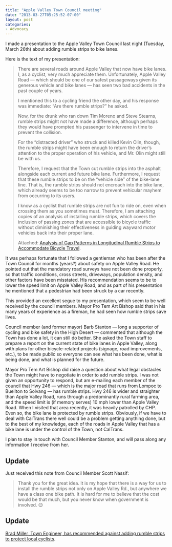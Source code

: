 ```yaml
---
title: "Apple Valley Town Council meeting"
date: "2013-03-27T05:25:52-07:00"
layout: post
categories:
- Advocacy
---
```


I made a presentation to the Apple Valley Town Council last night (Tuesday, March 26th) about adding rumble strips to bike lanes.  
  
Here is the text of my presentation:

> There are several roads around Apple Valley that now have bike lanes. I, as a cyclist, very much appreciate them. Unfortunately, Apple Valley Road — which should be one of our safest passageways given its generous vehicle and bike lanes — has seen two bad accidents in the past couple of years.
> 
> I mentioned this to a cycling friend the other day, and his response was immediate: “Are there rumble strips?” he asked.
> 
> Now, for the drunk who ran down Tim Moreno and Steve Stearns, rumble strips might not have made a difference, although perhaps they would have prompted his passenger to intervene in time to prevent the collision.
> 
> For the “distracted driver” who struck and killed Kevin Olin, though, the rumble strips might have been enough to return the driver’s attention to the proper operation of his vehicle, and Mr. Olin might still be with us.
> 
> Therefore, I request that the Town cut rumble strips into the asphalt alongside each current and future bike lane. Furthermore, I request that these rumble strips to be on the “vehicle side” of the bike-lane line. That is, the rumble strips should not encroach into the bike lane, which already seems to be too narrow to prevent vehicular mayhem from occurring to its users.
> 
> I know as a cyclist that rumble strips are not fun to ride on, even when crossing them as you sometimes must. Therefore, I am attaching copies of an analysis of installing rumble strips, which covers the inclusion of passing zones that are accessible to bicycle traffic without diminishing their effectiveness in guiding wayward motor vehicles back into their proper lane.
> 
> Attached: [Analysis of Gap Patterns in Longitudinal Rumble Strips to Accommodate Bicycle Travel](https://www.richardcmoeur.com/docs/rumblgap.pdf).

It was perhaps fortunate that I followed a gentleman who has been after the Town Council for months (years?) about safety on Apple Valley Road. He pointed out that the mandatory road surveys have not been done properly, so that traffic conditions, cross streets, driveways, population density, and other factors have been misstated. His recommendation seems to be to lower the speed limit on Apple Valley Road, and as part of his presentation he mentioned that a pedestrian had been struck by a car recently.

This provided an excellent segue to my presentation, which seem to be well received by the council members. Mayor Pro Tem Art Bishop said that in his many years of experience as a fireman, he had seen how rumble strips save lives.

Council member (and former mayor) Barb Stanton — long a supporter of cycling and bike safety in the High Desert — commented that although the Town has done a lot, it can still do better. She asked the Town staff to prepare a report on the current state of bike lanes in Apple Valley, along with plans for other bicycle-related projects (signage, road improvements, etc.), to be made public so everyone can see what has been done, what is being done, and what is planned for the future.

Mayor Pro Tem Art Bishop did raise a question about what legal obstacles the Town might have to negotiate in order to add rumble strips. I was not given an opportunity to respond, but am e-mailing each member of the council that Hwy 246 — which is the major road that runs from Lompoc to Buellton to Solvang — has rumble strips. Hwy 246 is wider and straighter than Apple Valley Road, runs through a predominantly rural farming area, and the speed limit is (if memory serves) 10 mph lower than Apple Valley Road. When I visited that area recently, it was heavily patrolled by CHP. Even so, the bike lane is protected by rumble strips. Obviously, if we have to deal with CalTrans there well could be a problem getting anything done, but to the best of my knowledge, each of the roads in Apple Valley that has a bike lane is under the control of the Town, not CalTrans.

I plan to stay in touch with Council Member Stanton, and will pass along any information I receive from her.

## Update

Just received this note from Council Member Scott Nassif:

> Thank you for the great idea. It is my hope that there is a way for us to install the rumble strips not only on Apple Valley Rd., but anywhere we have a class one bike path. It is hard for me to believe that the cost would be that much, but you never know when government is involved. 😉

## Update

[Brad Miller, Town Engineer, has recommended against adding rumble strips to protect local cyclists](https://www.hdcycling.org/2013/06/apple-valley-rejects-rumble-strips/ "Apple Valley rejects rumble strips").